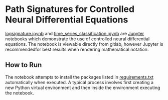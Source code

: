 # Path Signatures for Controlled Neural Differential Equations
[logsignature.ipynb](logsignature.ipynb) and [time_series_classification.ipynb](time_series_classification.ipynb) are [Jupyter](https://jupyter.org/) notebooks which demonstrate the use of controlled neural differential equations. The notebook is viewable directly from gitlab, however Jupyter is recommendedfor best results when rendering mathematical notation.

## How to Run
The notebook attempts to install the packages listed in [requirements.txt](requirements.txt) automatically when executed. A typical process involves first creating a new Python virtual environment and then inside the environment executing the notebook.
